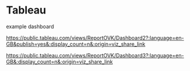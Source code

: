 # Tableau
example dashboard

https://public.tableau.com/views/ReportOVK/Dashboard2?:language=en-GB&publish=yes&:display_count=n&:origin=viz_share_link


https://public.tableau.com/views/ReportOVK/Dashboard3?:language=en-GB&:display_count=n&:origin=viz_share_link
